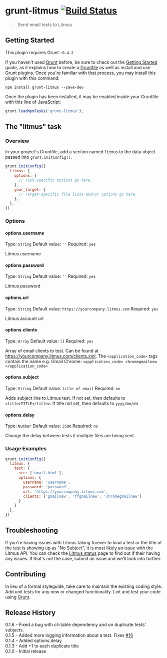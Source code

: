 # grunt-litmus [![Build Status](https://travis-ci.org/jeremypeter/grunt-litmus.png?branch=master)](https://travis-ci.org/jeremypeter/grunt-litmus)

> Send email tests to Litmus

## Getting Started
This plugin requires Grunt `~0.4.2`

If you haven't used [Grunt](http://gruntjs.com/) before, be sure to check out the [Getting Started](http://gruntjs.com/getting-started) guide, as it explains how to create a [Gruntfile](http://gruntjs.com/sample-gruntfile) as well as install and use Grunt plugins. Once you're familiar with that process, you may install this plugin with this command:

```shell
npm install grunt-litmus --save-dev
```

Once the plugin has been installed, it may be enabled inside your Gruntfile with this line of JavaScript:

```js
grunt.loadNpmTasks('grunt-litmus');
```

## The "litmus" task

### Overview
In your project's Gruntfile, add a section named `litmus` to the data object passed into `grunt.initConfig()`.

```js
grunt.initConfig({
  litmus: {
    options: {
      // Task-specific options go here.
    },
    your_target: {
      // Target-specific file lists and/or options go here.
    },
  },
})
```

### Options

#### options.username
Type: `String`
Default value: `''`
Required: `yes`

Litmus username

#### options.password
Type: `String`
Default value: `''` 
Required: `yes`

Litmus password

#### options.url
Type: `String`
Default value: `https://yourcompany.litmus.com`
Required: `yes`

Litmus account url

#### options.clients
Type: `Array`
Default value: `[]`
Required: `yes`

Array of email clients to test. Can be found at https://yourcompany.litmus.com/clients.xml. The `<application_code>` tags contain the name e.g. Gmail Chrome: `<application_code> chromegmailnew </application_code>`

#### options.subject
Type: `String`
Default value: `title of email`
Required: `no`

Adds subject line to Litmus test. If not set, then defaults to `<title>TITLE</title>`. If title not set, then defaults to `yyyy/mm/dd`

#### options.delay
Type: `Number`
Default value: `3500`
Required: `no`

Change the delay between tests if multiple files are being sent. 

### Usage Examples

```js
grunt.initConfig({
  litmus: {
    test: {
      src: ['email.html'],
      options: {
        username: 'username',
        password: 'password',
        url: 'https://yourcompany.litmus.com',
        clients: ['gmailnew', 'ffgmailnew', 'chromegmailnew']
      }
    }
  },
})
```

## Troubleshooting

If you're having issues with Litmus taking forever to load a test or the title of the test is showing up as "No Subject", it is most likely an issue with the Litmus API. You can check the [Litmus status](http://status.litmus.com) page to find out if their having any issues. If that's not the case, submit an issue and we'll look into further.

## Contributing
In lieu of a formal styleguide, take care to maintain the existing coding style. Add unit tests for any new or changed functionality. Lint and test your code using [Grunt](http://gruntjs.com/).

## Release History
0.1.6 - Fixed a bug with cli-table dependency and on duplicate tests' subjects.  
0.1.5 - Added more logging information about a test. Fixes [#16](https://github.com/yargalot/Email-Builder/issues/16)  
0.1.4 - Added options.delay  
0.1.3 - Add +1 to each duplicate title   
0.1.0 - Initial release
